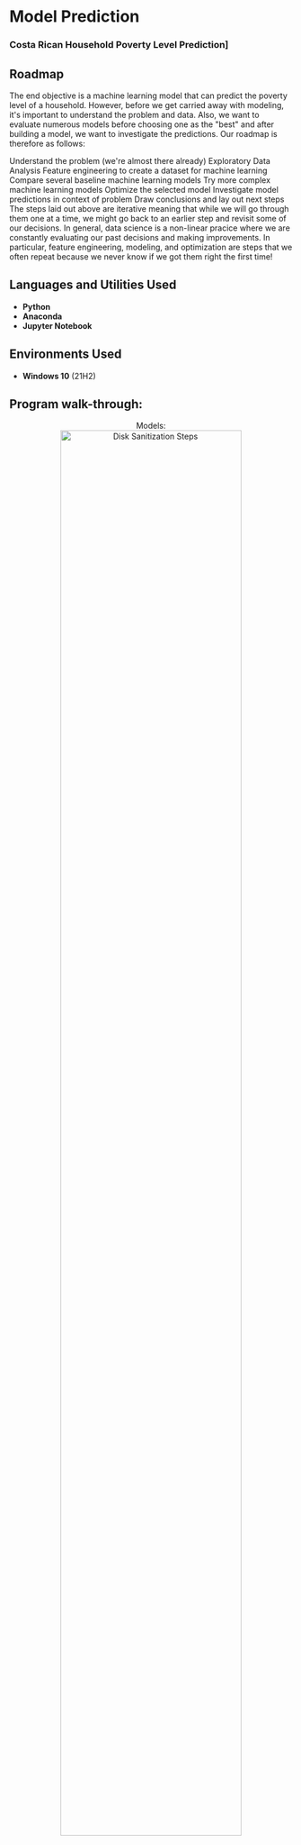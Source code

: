 
<h1>Model Prediction</h1>

 ### Costa Rican Household Poverty Level Prediction]

<h2>Roadmap</h2>

The end objective is a machine learning model that can predict the poverty level of a household. However, before we get carried away with modeling, it's important to understand the problem and data. Also, we want to evaluate numerous models before choosing one as the "best" and after building a model, we want to investigate the predictions. Our roadmap is therefore as follows:

Understand the problem (we're almost there already)
Exploratory Data Analysis
Feature engineering to create a dataset for machine learning
Compare several baseline machine learning models
Try more complex machine learning models
Optimize the selected model
Investigate model predictions in context of problem
Draw conclusions and lay out next steps
The steps laid out above are iterative meaning that while we will go through them one at a time, we might go back to an earlier step and revisit some of our decisions. In general, data science is a non-linear pracice where we are constantly evaluating our past decisions and making improvements. In particular, feature engineering, modeling, and optimization are steps that we often repeat because we never know if we got them right the first time!
<h2>Languages and Utilities Used</h2>

- <b>Python</b> 
- <b>Anaconda</b>
- <b>Jupyter Notebook</b>

<h2>Environments Used </h2>

- <b>Windows 10</b> (21H2)

<h2>Program walk-through:</h2>

<p align="center">
Models: <br/>
<img src="(https://user-images.githubusercontent.com/114579958/203100076-67a3422f-30a8-4d52-863d-815136ce14fc.jpg)" height="80%" width="80%" alt="Disk Sanitization Steps"/>
<br />
<br />


<!--
 ```diff
- text in red
+ text in green
! text in orange
# text in gray
@@ text in purple (and bold)@@
```
--!>
